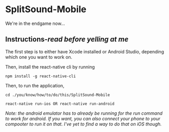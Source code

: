 # SplitSound-Mobile
We're  in the endgame now...

## Instructions-*read before yelling at me*
The first step is to either have Xcode installed or Android Studio, depending which one you want to work on.

Then, install the react-native cli by running
```
npm install -g react-native-cli
```
Then, to run the application,
```
cd ./you/know/how/to/do/this/SplitSound-Mobile

react-native run-ios OR react-native run-android
```
*Note: the android emulator has to already be running for the run command to work for android. If you want, you can also connect your phone to your compooter to run it on that. I've yet to find a way to do that on iOS though.*
